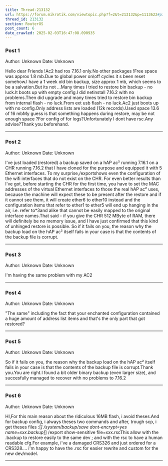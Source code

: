 ```yaml
---
title: Thread-213132
url: https://forum.mikrotik.com/viewtopic.php?f=2&t=213132&p=1113622#p1113622
thread_id: 213132
section: RouterOS
post_count: 6
date_crawled: 2025-02-03T16:47:08.090935
---
```


### Post 1
Author: Unknown
Date: Unknown

Hello dear Friends !Ac2 had ros 7.16.1 only.No other packages !Free space was approx 1.8 mb.Due to global power on\off cycles it s been reset somehow.I have a 1 week old bin backup, size approx 1 mb, which seems to be a salvation.But its not ...Many times I tried to restore bin backup - no luck.It boots up with empty config.I did netinstall 7.16.2 with no problems.Then did upgrade and many times tried to restore bin backup from internal flash - no luck.From ext usb flash - no luck.Ac2 just boots up with no config.Only address lists are loaded (12k records).Used space 13.6 of 16 mbMy guess is that something happens during restore, may be not enough space ?For config of for logs?Unfortunately I dont have rsc.Any advise?Thank you beforehand.

---
### Post 2
Author: Unknown
Date: Unknown

I've just loaded (restored) a backup saved on a hAP ac² running 7.16.1 on a CHR running 7.16.2 that I have cloned for the purpose and equipped it with 5 Ethernet interfaces. To my surprise,/exportshows even the configuration of the wifi interfaces that do not exist on the CHR. For even better results than I've got, before starting the CHR for the first time, you have to set the MAC addresses of the virtual Ethernet interfaces to those the real hAP ac² uses, because the machine will expect these to be present after the restore and if it cannot see them, it will create ether6 to ether10 instead and the configuration items that refer to ether1 to ether5 will end up hanging in the air, i.e. refer to*3and alike that cannot be easily mapped to the original interface names.That said - if you give the CHR 512 MByte of RAM, there will definitely be no memory issue, and I have just confirmed that this kind of unhinged restore is possible. So if it fails on you, the reason why the backup load on the hAP ac² itself fails in your case is that the contents of the backup file is corrupt.

---
### Post 3
Author: Unknown
Date: Unknown

I'm having the same problem with my AC2

---
### Post 4
Author: Unknown
Date: Unknown

"The same" including the fact that your enchanted configuration contained a huge amount of address list items and that's the only part that got restored?

---
### Post 5
Author: Unknown
Date: Unknown

So if it fails on you, the reason why the backup load on the hAP ac² itself fails in your case is that the contents of the backup file is corrupt.Thank you.You are right.I found a bit older binary backup (even larger size), and succesfully managed to recover with no problems to 7.16.2

---
### Post 6
Author: Unknown
Date: Unknown

HI,For this main reason about the ridiculous 16MB flash, i avoid theses.And for backup config, i always theses two commands and after, trough scp, i get theses files :[*] /system/backup/save dont-encrypt=yes name=xxx.backup[*] /export show-sensitive file=xxx.rscThis allow with the .backup to restore easily to the same dev ; and with the rsc to have a human readable cfg.For example, i've a damaged CRS326 and just ordered for a CRS328.... i'm happy to have the .rsc for easier rewrite and custom for the new dev/model.

---
